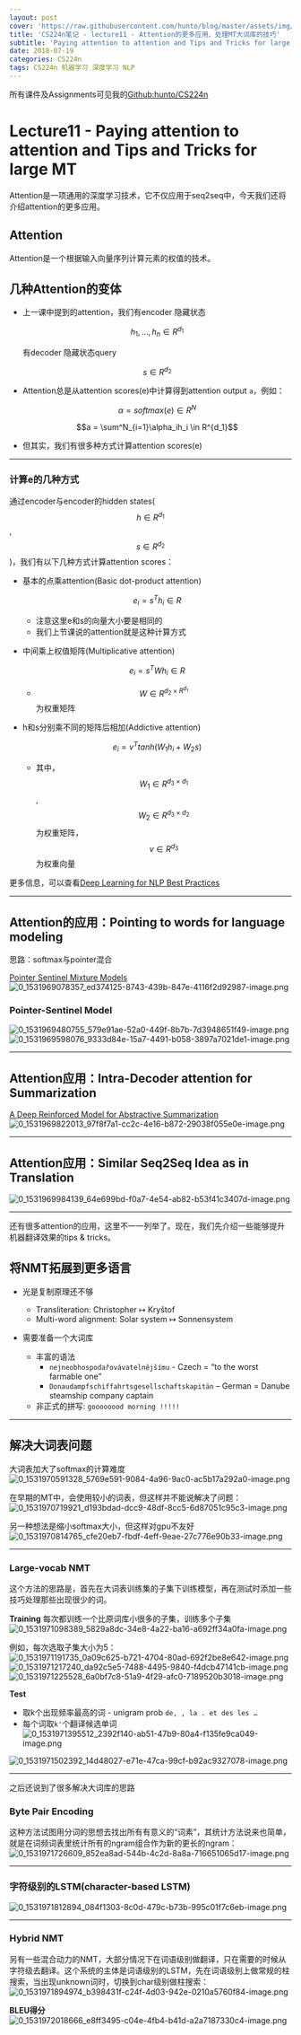 ```yaml
---
layout: post
cover: 'https://raw.githubusercontent.com/hunto/blog/master/assets/img/CS224n/1531969082381-ed374125-8743-439b-847e-4116f2d92987-image.png'
title: 'CS224n笔记 - lecture11 - Attention的更多应用、处理MT大词库的技巧'
subtitle: 'Paying attention to attention and Tips and Tricks for large MT'
date: 2018-07-19
categories: CS224n
tags: CS224n 机器学习 深度学习 NLP
---
```


所有课件及Assignments可见我的[Github:hunto/CS224n](https://github.com/hunto/CS224n)

# Lecture11 - Paying attention to attention and Tips and Tricks for large MT

Attention是一项通用的深度学习技术，它不仅应用于seq2seq中，今天我们还将介绍attention的更多应用。

## Attention
Attention是一个根据输入向量序列计算元素的权值的技术。

## 几种Attention的变体
* 上一课中提到的attention，我们有encoder 隐藏状态

    $$h_1,...,h_n\in R^{d_1}$$

    有decoder 隐藏状态query

    $$s\in R^{d_2}$$

* Attention总是从attention scores(e)中计算得到attention output `a`，例如：

    $$\alpha = softmax(e) \in R^N$$

    $$a = \sum^N_{i=1}\alpha_ih_i \in R^{d_1}$$


* 但其实，我们有很多种方式计算attention scores(e)

---

### 计算e的几种方式
通过encoder与encoder的hidden states($$h \in R^{d_1}$$, $$s \in R^{d_2}$$)，我们有以下几种方式计算attention scores：
* 基本的点乘attention(Basic dot-product attention)
    
    $$e_i = s^Th_i\in R$$

    * 注意这里e和s的向量大小要是相同的
    * 我们上节课说的attention就是这种计算方式

* 中间乘上权值矩阵(Multiplicative attention)
    
    $$e_i = s^TWh_i \in R$$

    * $$W \in R^{d_2 \times R^{d_1}}$$为权重矩阵

* h和s分别乘不同的矩阵后相加(Addictive attention)

    $$e_i = v^Ttanh(W_1h_i+W_2s)$$

    * 其中，$$W_1 \in R^{d_3 \times d_1}$$, $$W_2 \in R^{d_3 \times d_2}$$为权重矩阵，$$v \in R^{d_3}$$为权重向量

更多信息，可以查看[Deep Learning for NLP Best Practices](http://ruder.io/deep-learning-nlp-best-practices/index.html#attention)

---

## Attention的应用：Pointing to words for language modeling
思路：softmax与pointer混合

[Pointer Sentinel Mixture Models](https://arxiv.org/abs/1609.07843)
![0_1531969078357_ed374125-8743-439b-847e-4116f2d92987-image.png](https://raw.githubusercontent.com/hunto/blog/master/assets/img/CS224n/1531969082381-ed374125-8743-439b-847e-4116f2d92987-image.png) 

### Pointer-Sentinel Model
![0_1531969480755_579e91ae-52a0-449f-8b7b-7d3948651f49-image.png](https://raw.githubusercontent.com/hunto/blog/master/assets/img/CS224n/1531969482292-579e91ae-52a0-449f-8b7b-7d3948651f49-image.png) 
![0_1531969598076_9333d84e-15a7-4491-b058-3897a7021de1-image.png](https://raw.githubusercontent.com/hunto/blog/master/assets/img/CS224n/1531969598615-9333d84e-15a7-4491-b058-3897a7021de1-image.png) 

---

## Attention应用：Intra-Decoder attention for Summarization
[A Deep Reinforced Model for Abstractive Summarization](https://arxiv.org/abs/1705.04304)
![0_1531969822013_97f8f7a1-cc2c-4e16-b872-29038f055e0e-image.png](https://raw.githubusercontent.com/hunto/blog/master/assets/img/CS224n/1531969826270-97f8f7a1-cc2c-4e16-b872-29038f055e0e-image.png) 

---

## Attention应用：Similar Seq2Seq Idea as in Translation
![0_1531969984139_64e699bd-f0a7-4e54-ab82-b53f41c3407d-image.png](https://raw.githubusercontent.com/hunto/blog/master/assets/img/CS224n/1531969985743-64e699bd-f0a7-4e54-ab82-b53f41c3407d-image.png) 

---

还有很多attention的应用，这里不一一列举了。现在，我们先介绍一些能够提升机器翻译效果的tips & tricks。

## 将NMT拓展到更多语言
* 光是复制原理还不够
    * Transliteration: Christopher ↦ Kryštof
    * Multi-word alignment: Solar system ↦ Sonnensystem

* 需要准备一个大词库
    * 丰富的语法
        * `nejneobhospodařovávatelnějšímu` - Czech = “to the worst farmable one”
        * `Donaudampfschiffahrtsgesellschaftskapitän` – German = Danube steamship company captain
    * 非正式的拼写: `goooooood morning !!!!!`

---

## 解决大词表问题
大词表加大了softmax的计算难度
![0_1531970591328_5769e591-9084-4a96-9ac0-ac5b17a292a0-image.png](https://raw.githubusercontent.com/hunto/blog/master/assets/img/CS224n/1531970596138-5769e591-9084-4a96-9ac0-ac5b17a292a0-image.png) 
 
在早期的MT中，会使用较小的词表，但这样并不能说解决了问题：
![0_1531970719921_d193bdad-dcc9-48df-8cc5-6d87051c95c3-image.png](https://raw.githubusercontent.com/hunto/blog/master/assets/img/CS224n/1531970725205-d193bdad-dcc9-48df-8cc5-6d87051c95c3-image.png) 

另一种想法是缩小softmax大小，但这样对gpu不友好
![0_1531970814765_cfe20eb7-fbdf-4eff-9eae-27c776e90b33-image.png](https://raw.githubusercontent.com/hunto/blog/master/assets/img/CS224n/1531970817666-cfe20eb7-fbdf-4eff-9eae-27c776e90b33-image.png) 

---

### Large-vocab NMT
这个方法的思路是，首先在大词表训练集的子集下训练模型，再在测试时添加一些技巧处理那些出现很少的词。

**Training**
每次都训练一个比原词库小很多的子集，训练多个子集
![0_1531971098389_5829a8dc-34e8-4a22-ba16-a692ff34a0fa-image.png](https://raw.githubusercontent.com/hunto/blog/master/assets/img/CS224n/1531971103402-5829a8dc-34e8-4a22-ba16-a692ff34a0fa-image.png) 

例如，每次选取子集大小为5：
![0_1531971191735_0a09c625-b721-4704-80ad-692f2be8e642-image.png](https://raw.githubusercontent.com/hunto/blog/master/assets/img/CS224n/1531971194645-0a09c625-b721-4704-80ad-692f2be8e642-image.png) 
![0_1531971217240_da92c5e5-7488-4495-9840-f4dcb47141cb-image.png](https://raw.githubusercontent.com/hunto/blog/master/assets/img/CS224n/1531971218386-da92c5e5-7488-4495-9840-f4dcb47141cb-image.png) 
![0_1531971225528_6a0bf7c8-51a9-4f29-afc0-7189520b3018-image.png](https://raw.githubusercontent.com/hunto/blog/master/assets/img/CS224n/1531971226359-6a0bf7c8-51a9-4f29-afc0-7189520b3018-image.png) 

**Test**

* 取k个出现频率最高的词 - unigram prob
    `de, , la . et des les …`
* 每个词取`k'`个翻译候选单词
    ![0_1531971395512_2392f140-ab51-47b9-80a4-f135fe9ca049-image.png](https://raw.githubusercontent.com/hunto/blog/master/assets/img/CS224n/1531971397273-2392f140-ab51-47b9-80a4-f135fe9ca049-image.png) 

![0_1531971502392_14d48027-e71e-47ca-99cf-b92ac9327078-image.png](https://raw.githubusercontent.com/hunto/blog/master/assets/img/CS224n/1531971503627-14d48027-e71e-47ca-99cf-b92ac9327078-image.png) 

---

之后还说到了很多解决大词库的思路
### Byte Pair Encoding
这种方法试图用分词的思想去找出所有有意义的“词素”，其统计方法说来也简单，就是在词频词表里统计所有的ngram组合作为新的更长的ngram：
![0_1531971726609_852ea8ad-544b-4c2d-8a8a-716651065d17-image.png](https://raw.githubusercontent.com/hunto/blog/master/assets/img/CS224n/1531971729600-852ea8ad-544b-4c2d-8a8a-716651065d17-image.png)

---

### 字符级别的LSTM(character-based LSTM) 
![0_1531971812894_084f1303-8c0d-479c-b73b-995c01f7c6eb-image.png](https://raw.githubusercontent.com/hunto/blog/master/assets/img/CS224n/1531971816398-084f1303-8c0d-479c-b73b-995c01f7c6eb-image.png) 

---

### Hybrid NMT
另有一些混合动力的NMT，大部分情况下在词语级别做翻译，只在需要的时候从字符级去翻译。这个系统的主体是词语级别的LSTM，先在词语级别上做常规的柱搜索，当出现unknown词时，切换到char级别做柱搜索：
![0_1531971894974_b398431f-c24f-4d03-942e-0210a5760f84-image.png](https://raw.githubusercontent.com/hunto/blog/master/assets/img/CS224n/1531971897216-b398431f-c24f-4d03-942e-0210a5760f84-image.png) 

**BLEU得分**
![0_1531972018666_e8ff3495-c04e-4fb4-b41d-a2a7187330c4-image.png](https://raw.githubusercontent.com/hunto/blog/master/assets/img/CS224n/1531972022597-e8ff3495-c04e-4fb4-b41d-a2a7187330c4-image.png) 
